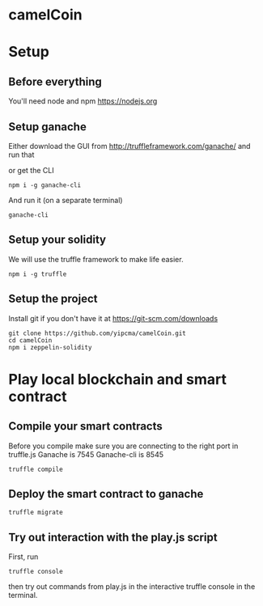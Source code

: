# camelCoin

# Setup

## Before everything

You'll need node and npm https://nodejs.org

## Setup ganache

Either download the GUI from http://truffleframework.com/ganache/ and run that

or get the CLI

```
npm i -g ganache-cli
```

And run it (on a separate terminal)

```
ganache-cli
```

## Setup your solidity

We will use the truffle framework to make life easier.

```
npm i -g truffle
```

## Setup the project

Install git if you don't have it at https://git-scm.com/downloads

```
git clone https://github.com/yipcma/camelCoin.git
cd camelCoin
npm i zeppelin-solidity
```

# Play local blockchain and smart contract

## Compile your smart contracts

Before you compile make sure you are connecting to the right port in truffle.js
Ganache is 7545
Ganache-cli is 8545

```
truffle compile
```

## Deploy the smart contract to ganache

```
truffle migrate
```

## Try out interaction with the play.js script

First, run

```
truffle console
```

then try out commands from play.js in the interactive truffle console in the terminal.
